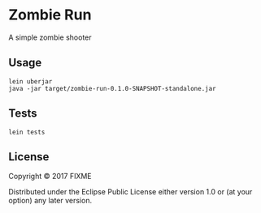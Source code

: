 # Zombie Run

A simple zombie shooter

## Usage

    lein uberjar
    java -jar target/zombie-run-0.1.0-SNAPSHOT-standalone.jar

## Tests

    lein tests

## License

Copyright © 2017 FIXME

Distributed under the Eclipse Public License either version 1.0 or (at
your option) any later version.
